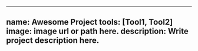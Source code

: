  
 ---
 name: Awesome Project
 tools: [Tool1, Tool2]
 image: image url or path here.
 description: Write project description here.
 ---

